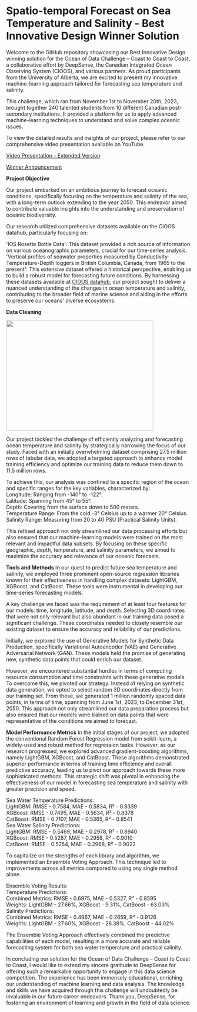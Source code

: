 # Spatio-temporal Forecast on Sea Temperature and Salinity - Best Innovative Design Winner Solution

Welcome to the GitHub repository showcasing our Best Innovative Design winning solution for the Ocean of Data Challenge – Coast to Coast to Coast, a collaborative effort by DeepSense, the Canadian Integrated Ocean Observing System (CIOOS), and various partners. As proud participants from the University of Alberta, we are excited to present my innovative machine-learning approach tailored for forecasting sea temperature and salinity.

This challenge, which ran from November 1st to November 20th, 2023, brought together 240 talented students from 10 different Canadian post-secondary institutions. It provided a platform for us to apply advanced machine-learning techniques to understand and solve complex oceanic issues.

To view the detailed results and insights of our project, please refer to our comprehensive video presentation available on YouTube.  

[Video Presentation - Extended Version](https://youtu.be/9YQ4zv3rX-A?si=EWHYAtuFVZEA7GbM)

[Winner Announcement](https://www.linkedin.com/feed/update/urn:li:activity:7135340703865315330/)  

**Project Objective**

Our project embarked on an ambitious journey to forecast oceanic conditions, specifically focusing on the temperature and salinity of the sea, with a long-term outlook extending to the year 2050. This endeavor aimed to contribute valuable insights into the understanding and preservation of oceanic biodiversity. 

Our research utilized comprehensive datasets available on the CIOOS datahub, particularly focusing on:

'IOS Rosette Bottle Data': This dataset provided a rich source of information on various oceanographic parameters, crucial for our time-series analysis.
'Vertical profiles of seawater properties measured by Conductivity-Temperature-Depth loggers in British Columbia, Canada, from 1965 to the present': This extensive dataset offered a historical perspective, enabling us to build a robust model for forecasting future conditions.
By harnessing these datasets available at [CIOOS datahub](https://explore.cioos.ca/?lang=en), our project sought to deliver a nuanced understanding of the changes in ocean temperature and salinity, contributing to the broader field of marine science and aiding in the efforts to preserve our oceans' diverse ecosystems.

**Data Cleaning**  

<img src="https://github.com/gjftns7220/Sea_temperature_and_salinity_prediction/assets/143769164/4f179767-4182-46a0-853d-51a214ee2b1f" width="400" height="300">

Our project tackled the challenge of efficiently analyzing and forecasting ocean temperature and salinity by strategically narrowing the focus of our study. Faced with an initially overwhelming dataset comprising 27.5 million rows of tabular data, we adopted a targeted approach to enhance model training efficiency and optimize our training data to reduce them down to 11.5 million rows.  

To achieve this, our analysis was confined to a specific region of the ocean and specific ranges for the key variables, characterized by:  
Longitude:         Ranging from -140° to -122°.  
Latitude:          Spanning from 45° to 55°.  
Depth:             Covering from the surface down to 500 meters.  
Temperature Range: From the cold -3° Celsius up to a warmer 20° Celsius.  
Salinity Range:    Measuring from 20 to 40 PSU (Practical Salinity Units).  

This refined approach not only streamlined our data processing efforts but also ensured that our machine-learning models were trained on the most relevant and impactful data subsets. By focusing on these specific geographic, depth, temperature, and salinity parameters, we aimed to maximize the accuracy and relevance of our oceanic forecasts.

**Tools and Methods**
In our quest to predict future sea temperature and salinity, we employed three prominent open-source regression libraries known for their effectiveness in handling complex datasets: LightGBM, XGBoost, and CatBoost. These tools were instrumental in developing our time-series forecasting models.  

A key challenge we faced was the requirement of at least four features for our models: time, longitude, latitude, and depth. Selecting 3D coordinates that were not only relevant but also abundant in our training data posed a significant challenge. These coordinates needed to closely resemble our existing dataset to ensure the accuracy and reliability of our predictions.  

Initially, we explored the use of Generative Models for Synthetic Data Production, specifically Variational Autoencoder (VAE) and Generative Adversarial Network (GAN). These models held the promise of generating new, synthetic data points that could enrich our dataset.  

However, we encountered substantial hurdles in terms of computing resource consumption and time constraints with these generative models. To overcome this, we pivoted our strategy. Instead of relying on synthetic data generation, we opted to select random 3D coordinates directly from our training set. From these, we generated 1 million randomly spaced data points, in terms of time, spanning from June 1st, 2023, to December 31st, 2050. This approach not only streamlined our data preparation process but also ensured that our models were trained on data points that were representative of the conditions we aimed to forecast.  

**Model Performance Metrics**
In the initial stages of our project, we adopted the conventional Random Forest Regression model from scikit-learn, a widely-used and robust method for regression tasks. However, as our research progressed, we explored advanced gradient-boosting algorithms, namely LightGBM, XGBoost, and CatBoost. These algorithms demonstrated superior performance in terms of training time efficiency and overall predictive accuracy, leading us to pivot our approach towards these more sophisticated methods. This strategic shift was pivotal in enhancing the effectiveness of our model in forecasting sea temperature and salinity with greater precision and speed.

Sea Water Temperature Predictions:  
LightGBM: RMSE - 0.7584, MAE - 0.5834, R² - 0.8339  
XGBoost: RMSE - 0.7495, MAE - 0.5634, R² - 0.8378  
CatBoost: RMSE - 0.7107, MAE - 0.5365, R² - 0.8541  
Sea Water Salinity Predictions:  
LightGBM: RMSE - 0.5469, MAE - 0.2978, R² - 0.8940  
XGBoost: RMSE - 0.5287, MAE - 0.2958, R² - 0.9010  
CatBoost: RMSE - 0.5254, MAE - 0.2968, R² - 0.9022  

To capitalize on the strengths of each library and algorithm, we implemented an Ensemble Voting Approach. This technique led to improvements across all metrics compared to using any single method alone.

Ensemble Voting Results:  
Temperature Predictions:  
Combined Metrics: RMSE - 0.6975, MAE - 0.5327, R² - 0.8595  
Weights: LightGBM - 27.66%, XGBoost - 9.31%, CatBoost - 63.03%  
Salinity Predictions:  
Combined Metrics: RMSE - 0.4967, MAE - 0.2659, R² - 0.9126  
Weights: LightGBM - 27.60%, XGBoost - 28.38%, CatBoost - 44.02%  

The Ensemble Voting Approach effectively combined the predictive capabilities of each model, resulting in a more accurate and reliable forecasting system for both sea water temperature and practical salinity.



In concluding our solution for the Ocean of Data Challenge – Coast to Coast to Coast, I would like to extend my sincere gratitude to DeepSense for offering such a remarkable opportunity to engage in this data science competition. The experience has been immensely educational, enriching our understanding of machine learning and data analysis. The knowledge and skills we have acquired through this challenge will undoubtedly be invaluable in our future career endeavors. Thank you, DeepSense, for fostering an environment of learning and growth in the field of data science.



